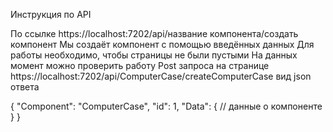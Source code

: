 Инструкция по API

По ссылке https://localhost:7202/api/название компонента/создать компонент
Мы создаёт компонент с помощью введённых данных
Для работы необходимо, чтобы страницы не были пустыми
На данных момент можно проверить работу Post запроса на странице https://localhost:7202/api/ComputerCase/createComputerCase
 вид json ответа
 
 {
  "Component": "ComputerCase",
  "id": 1, 
  "Data": {
    // данные о компоненте
  }
}
   
